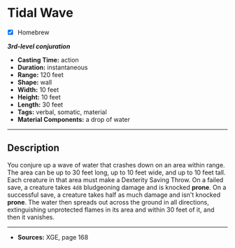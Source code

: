 # Tidal Wave
- [x] Homebrew

***3rd-level conjuration***
- **Casting Time:** action
- **Duration:** instantaneous
- **Range:** 120 feet
- **Shape:** wall
- **Width:** 10 feet
- **Height:** 10 feet
- **Length:** 30 feet
- **Tags:** verbal, somatic, material
- **Material Components:** a drop of water

---

## Description
You conjure up a wave of water that crashes down on an area within range.
The area can be up to 30 feet long, up to 10 feet wide, and up to 10 feet tall.
Each creature in that area must make a Dexterity Saving Throw.
On a failed save, a creature takes `4d8` bludgeoning damage and is knocked **prone**.
On a successful save, a creature takes half as much damage and isn't knocked **prone**.
The water then spreads out across the ground in all directions, extinguishing unprotected flames in its area and within 30 feet of it, and then it vanishes.

---

- **Sources:** XGE, page 168
